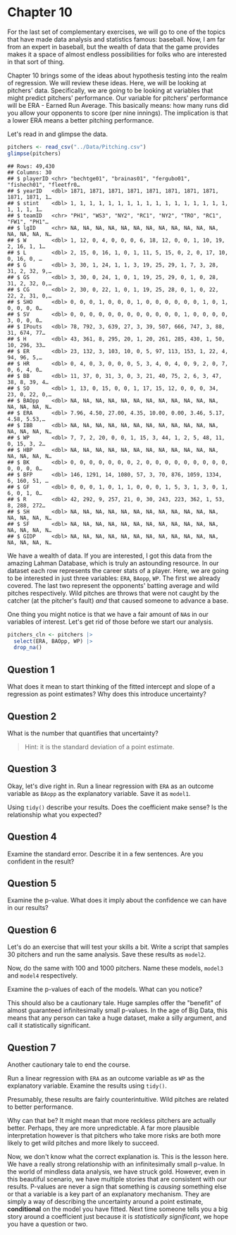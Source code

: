 # Chapter 10  

For the last set of complementary exercises, we will go to one of the topics that have made data analysis and statistics famous: baseball. Now, I am far from an expert in baseball, but the wealth of data that the game provides makes it a space of almost endless possibilities for folks who are interested in that sort of thing. 

Chapter 10 brings some of the ideas about hypothesis testing into the realm of regression. We will review these ideas. Here, we will be looking at pitchers' data. Specifically, we are going to be looking at variables that might predict pitchers' performance. Our variable for pitchers' performance will be ERA - Earned Run Average. This basically means: how many runs did you allow your opponents to score (per nine innings). The implication is that a lower ERA means a better pitching performance. 

Let's read in and glimpse the data. 


```r
pitchers <- read_csv("../Data/Pitching.csv")
glimpse(pitchers)
```

```
## Rows: 49,430
## Columns: 30
## $ playerID <chr> "bechtge01", "brainas01", "fergubo01", "fishech01", "fleetfr0…
## $ yearID   <dbl> 1871, 1871, 1871, 1871, 1871, 1871, 1871, 1871, 1871, 1871, 1…
## $ stint    <dbl> 1, 1, 1, 1, 1, 1, 1, 1, 1, 1, 1, 1, 1, 1, 1, 1, 1, 1, 1, 1, 1…
## $ teamID   <chr> "PH1", "WS3", "NY2", "RC1", "NY2", "TRO", "RC1", "FW1", "PH1"…
## $ lgID     <chr> NA, NA, NA, NA, NA, NA, NA, NA, NA, NA, NA, NA, NA, NA, NA, N…
## $ W        <dbl> 1, 12, 0, 4, 0, 0, 0, 6, 18, 12, 0, 0, 1, 10, 19, 2, 16, 1, 1…
## $ L        <dbl> 2, 15, 0, 16, 1, 0, 1, 11, 5, 15, 0, 2, 0, 17, 10, 0, 16, 0, …
## $ G        <dbl> 3, 30, 1, 24, 1, 1, 3, 19, 25, 29, 1, 7, 3, 28, 31, 2, 32, 9,…
## $ GS       <dbl> 3, 30, 0, 24, 1, 0, 1, 19, 25, 29, 0, 1, 0, 28, 31, 2, 32, 0,…
## $ CG       <dbl> 2, 30, 0, 22, 1, 0, 1, 19, 25, 28, 0, 1, 0, 22, 22, 2, 31, 0,…
## $ SHO      <dbl> 0, 0, 0, 1, 0, 0, 0, 1, 0, 0, 0, 0, 0, 0, 1, 0, 1, 0, 0, 0, 0…
## $ SV       <dbl> 0, 0, 0, 0, 0, 0, 0, 0, 0, 0, 0, 0, 1, 0, 0, 0, 0, 3, 0, 0, 0…
## $ IPouts   <dbl> 78, 792, 3, 639, 27, 3, 39, 507, 666, 747, 3, 88, 31, 674, 77…
## $ H        <dbl> 43, 361, 8, 295, 20, 1, 20, 261, 285, 430, 1, 50, 10, 296, 33…
## $ ER       <dbl> 23, 132, 3, 103, 10, 0, 5, 97, 113, 153, 1, 22, 4, 94, 96, 5,…
## $ HR       <dbl> 0, 4, 0, 3, 0, 0, 0, 5, 3, 4, 0, 4, 0, 9, 2, 0, 7, 0, 6, 4, 0…
## $ BB       <dbl> 11, 37, 0, 31, 3, 0, 3, 21, 40, 75, 2, 6, 3, 47, 38, 8, 39, 4…
## $ SO       <dbl> 1, 13, 0, 15, 0, 0, 1, 17, 15, 12, 0, 0, 0, 34, 23, 0, 22, 0,…
## $ BAOpp    <dbl> NA, NA, NA, NA, NA, NA, NA, NA, NA, NA, NA, NA, NA, NA, NA, N…
## $ ERA      <dbl> 7.96, 4.50, 27.00, 4.35, 10.00, 0.00, 3.46, 5.17, 4.58, 5.53,…
## $ IBB      <dbl> NA, NA, NA, NA, NA, NA, NA, NA, NA, NA, NA, NA, NA, NA, NA, N…
## $ WP       <dbl> 7, 7, 2, 20, 0, 0, 1, 15, 3, 44, 1, 2, 5, 48, 11, 0, 15, 3, 2…
## $ HBP      <dbl> NA, NA, NA, NA, NA, NA, NA, NA, NA, NA, NA, NA, NA, NA, NA, N…
## $ BK       <dbl> 0, 0, 0, 0, 0, 0, 0, 2, 0, 0, 0, 0, 0, 0, 0, 0, 0, 0, 0, 0, 0…
## $ BFP      <dbl> 146, 1291, 14, 1080, 57, 3, 70, 876, 1059, 1334, 6, 160, 51, …
## $ GF       <dbl> 0, 0, 0, 1, 0, 1, 1, 0, 0, 0, 1, 5, 3, 1, 3, 0, 1, 6, 0, 1, 0…
## $ R        <dbl> 42, 292, 9, 257, 21, 0, 30, 243, 223, 362, 1, 53, 8, 288, 272…
## $ SH       <dbl> NA, NA, NA, NA, NA, NA, NA, NA, NA, NA, NA, NA, NA, NA, NA, N…
## $ SF       <dbl> NA, NA, NA, NA, NA, NA, NA, NA, NA, NA, NA, NA, NA, NA, NA, N…
## $ GIDP     <dbl> NA, NA, NA, NA, NA, NA, NA, NA, NA, NA, NA, NA, NA, NA, NA, N…
```

We have a wealth of data. If you are interested, I got this data from the amazing Lahman Database, which is truly an astounding resource. In our dataset each row represents the career stats of a player. Here, we are going to be interested in just three variables: `ERA`, `BAopp`, `WP`. The first we already covered. The last two represent the opponents' batting average and wild pitches respectively. Wild pitches are throws that were not caught by the catcher (at the pitcher's fault) *and* that caused someone to advance a base. 

One thing you might notice is that we have a fair amount of `NA`s in our variables of interest. Let's get rid of those before we start our analysis. 


```r
pitchers_cln <- pitchers |> 
  select(ERA, BAOpp, WP) |> 
  drop_na()
```

## Question 1 

What does it mean to start thinking of the fitted intercept and slope of a regression as point estimates? Why does this introduce uncertainty? 

## Question 2 

What is the number that quantifies that uncertainty? 

> Hint: it is the standard deviation of a point estimate. 

## Question 3 

Okay, let's dive right in. Run a linear regression with `ERA` as an outcome variable as `BAopp` as the explanatory variable. Save it as `model1`. 

Using `tidy()` describe your results. Does the coefficient make sense? Is the relationship what you expected? 

## Question 4 

Examine the standard error. Describe it in a few sentences. Are you confident in the result?

## Question 5

Examine the p-value. What does it imply about the confidence we can have in our results?

## Question 6 

Let's do an exercise that will test your skills a bit. Write a script that samples 30 pitchers and run the same analysis. Save these results as `model2`. 

Now, do the same with 100 and 1000 pitchers. Name these models, `model3` and `model4` respectively. 

Examine the p-values of each of the models. What can you notice? 

This should also be a cautionary tale. Huge samples offer the "benefit" of almost guaranteed infinitesimally small p-values. In the age of Big Data, this means that any person can take a huge dataset, make a silly argument, and call it statistically significant. 

## Question 7 

Another cautionary tale to end the course. 

Run a linear regression with `ERA` as an outcome variable as `WP` as the explanatory variable. Examine the results using `tidy()`. 

Presumably, these results are fairly counterintuitive. Wild pitches are related to better performance. 

Why can that be? It might mean that more reckless pitchers are actually better. Perhaps, they are more unpredictable. A far more plausible interpretation however is that pitchers who take more risks are both more likely to get wild pitches and more likely to succeed. 

Now, we don't know what the correct explanation is. This is the lesson here. We have a really strong relationship with an infinitesimally small p-value. In the world of mindless data analysis, we have struck gold. However, even in this beautiful scenario, we have multiple stories that are consistent with our results. P-values are never a sign that something is *causing* something else or that a variable is a key part of an explanatory mechanism. They are simply a way of describing the uncertainty around a point estimate, **conditional** on the model you have fitted. Next time someone tells you a big story around a coefficient just because it is *statistically significant*, we hope you have a question or two. 


